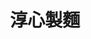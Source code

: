---
title: "淳心製麵"
description: "淳心製麵"
layout: shop
keywords:
  - 美食競賽
  - 台灣美食
  - 美食精選
datePublished: "2025-06-30"
dateModified: "2025-07-02"
city: "台中市"
district: "大里區"
address: "412台中市大里區科技路1-56號"
phone: "0424918327"
geo: "24.084892701340177, 120.69605130496906"
google_map: "https://maps.app.goo.gl/AekQkNCtP56zRTBEA"
footinder: "https://footinder.com.tw/%E5%8F%B0%E4%B8%AD%E5%B8%82%E5%A4%A7%E9%87%8C%E5%8D%80/136355/"
official: "https://www.facebook.com/Chunhsinnoodles/"
award:
  - name: "台北國際牛肉麵節"
    year: "2024"
    entries:
      - group: "鮮食組"
        cooking_style: "樂齡創意"
        rank: "銅牌"

---